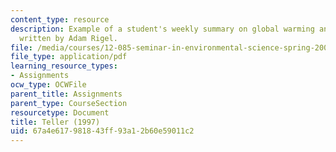 ```yaml
---
content_type: resource
description: Example of a student's weekly summary on global warming and ice ages,
  written by Adam Rigel.
file: /media/courses/12-085-seminar-in-environmental-science-spring-2008/67a4e617981843ff93a12b60e59011c2_rigel_w3.pdf
file_type: application/pdf
learning_resource_types:
- Assignments
ocw_type: OCWFile
parent_title: Assignments
parent_type: CourseSection
resourcetype: Document
title: Teller (1997)
uid: 67a4e617-9818-43ff-93a1-2b60e59011c2
---
```

